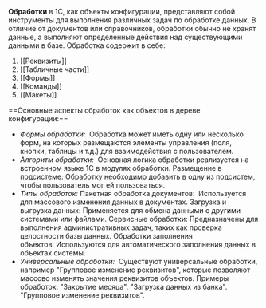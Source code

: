 **Обработки** в 1С, как объекты конфигурации, представляют собой инструменты для выполнения различных задач по обработке данных. В отличие от документов или справочников, обработки обычно не хранят данные, а выполняют определенные действия над существующими данными в базе.
Обработка содержит в себе:
1. [[Реквизиты]]
2. [[Табличные части]]
3. [[Формы]]
4. [[Команды]]
5. [[Макеты]]

==Основные аспекты обработок как объектов в дереве конфигурации:==
- *Формы обработки:* 
 Обработка может иметь одну или несколько форм, на которых размещаются элементы управления (поля, кнопки, таблицы и т.д.) для взаимодействия с пользователем.
- *Алгоритм обработки:* 
 Основная логика обработки реализуется на встроенном языке 1С в модулях обработки.
 Размещение в подсистеме: Обработку необходимо добавить в одну из подсистем, чтобы пользователь мог ей пользоваться.
- *Типы обработок:*
 Пакетная обработка документов: 
 Используется для массового изменения данных в документах.
 Загрузка и выгрузка данных: Применяется для обмена данными с другими системами или файлами.
 Сервисные обработки: Предназначены для выполнения административных задач, таких как проверка целостности базы данных.
 Обработки заполнения объектов: Используются для автоматического заполнения данных в объектах системы.
- *Универсальные обработки:* 
 Существуют универсальные обработки, например "Групповое изменение реквизитов", которые позволяют массово изменять значения реквизитов объектов.
 Примеры обработок:
 "Закрытие месяца".
 "Загрузка данных из банка".
 "Групповое изменение реквизитов".

